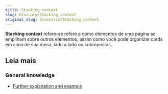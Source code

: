 ```yaml
---
title: Stacking context
slug: Glossary/Stacking_context
original_slug: Glossario/Stacking_context
---
```

**Stacking context** refere-se refere a como elementos de uma página se empilham sobre outros elementos, assim como você pode organizar cards em cima de sua mesa, lado a lado ou sobrepostas.

## Leia mais

### General knowledge

- [Further explanation and example](/pt-BR/docs/Web/Guide/CSS/Understanding_z_index/The_stacking_context)
